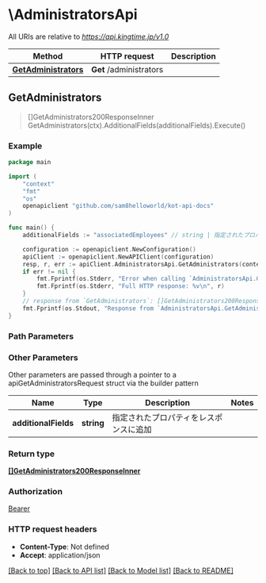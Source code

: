 # \AdministratorsApi

All URIs are relative to *https://api.kingtime.jp/v1.0*

Method | HTTP request | Description
------------- | ------------- | -------------
[**GetAdministrators**](AdministratorsApi.md#GetAdministrators) | **Get** /administrators | 



## GetAdministrators

> []GetAdministrators200ResponseInner GetAdministrators(ctx).AdditionalFields(additionalFields).Execute()





### Example

```go
package main

import (
    "context"
    "fmt"
    "os"
    openapiclient "github.com/sam8helloworld/kot-api-docs"
)

func main() {
    additionalFields := "associatedEmployees" // string | 指定されたプロパティをレスポンスに追加 (optional)

    configuration := openapiclient.NewConfiguration()
    apiClient := openapiclient.NewAPIClient(configuration)
    resp, r, err := apiClient.AdministratorsApi.GetAdministrators(context.Background()).AdditionalFields(additionalFields).Execute()
    if err != nil {
        fmt.Fprintf(os.Stderr, "Error when calling `AdministratorsApi.GetAdministrators``: %v\n", err)
        fmt.Fprintf(os.Stderr, "Full HTTP response: %v\n", r)
    }
    // response from `GetAdministrators`: []GetAdministrators200ResponseInner
    fmt.Fprintf(os.Stdout, "Response from `AdministratorsApi.GetAdministrators`: %v\n", resp)
}
```

### Path Parameters



### Other Parameters

Other parameters are passed through a pointer to a apiGetAdministratorsRequest struct via the builder pattern


Name | Type | Description  | Notes
------------- | ------------- | ------------- | -------------
 **additionalFields** | **string** | 指定されたプロパティをレスポンスに追加 | 

### Return type

[**[]GetAdministrators200ResponseInner**](GetAdministrators200ResponseInner.md)

### Authorization

[Bearer](../README.md#Bearer)

### HTTP request headers

- **Content-Type**: Not defined
- **Accept**: application/json

[[Back to top]](#) [[Back to API list]](../README.md#documentation-for-api-endpoints)
[[Back to Model list]](../README.md#documentation-for-models)
[[Back to README]](../README.md)

